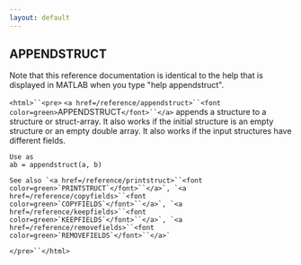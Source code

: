 ```yaml
---
layout: default
---
```


##  APPENDSTRUCT

Note that this reference documentation is identical to the help that is displayed in MATLAB when you type "help appendstruct".

`<html>``<pre>`
    `<a href=/reference/appendstruct>``<font color=green>`APPENDSTRUCT`</font>``</a>` appends a structure to a structure or struct-array.
    It also works if the initial structure is an empty structure or
    an empty double array. It also works if the input structures have 
    different fields.
 
    Use as
    ab = appendstruct(a, b)
 
    See also `<a href=/reference/printstruct>``<font color=green>`PRINTSTRUCT`</font>``</a>`, `<a href=/reference/copyfields>``<font color=green>`COPYFIELDS`</font>``</a>`, `<a href=/reference/keepfields>``<font color=green>`KEEPFIELDS`</font>``</a>`, `<a href=/reference/removefields>``<font color=green>`REMOVEFIELDS`</font>``</a>`
`</pre>``</html>`

